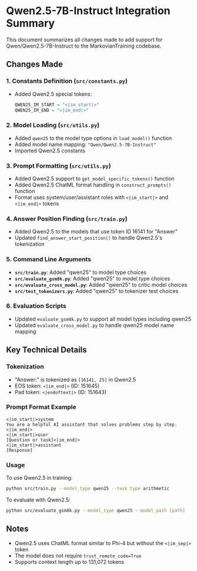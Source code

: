 # Qwen2.5-7B-Instruct Integration Summary

This document summarizes all changes made to add support for Qwen/Qwen2.5-7B-Instruct to the MarkovianTraining codebase.

## Changes Made

### 1. Constants Definition (`src/constants.py`)
- Added Qwen2.5 special tokens:
  ```python
  QWEN25_IM_START = "<|im_start|>"
  QWEN25_IM_END = "<|im_end|>"
  ```

### 2. Model Loading (`src/utils.py`)
- Added `qwen25` to the model type options in `load_model()` function
- Added model name mapping: `"Qwen/Qwen2.5-7B-Instruct"`
- Imported Qwen2.5 constants

### 3. Prompt Formatting (`src/utils.py`)
- Added Qwen2.5 support to `get_model_specific_tokens()` function
- Added Qwen2.5 ChatML format handling in `construct_prompts()` function
- Format uses system/user/assistant roles with `<|im_start|>` and `<|im_end|>` tokens

### 4. Answer Position Finding (`src/train.py`)
- Added Qwen2.5 to the models that use token ID 16141 for "Answer"
- Updated `find_answer_start_position()` to handle Qwen2.5's tokenization

### 5. Command Line Arguments
- **`src/train.py`**: Added "qwen25" to model type choices
- **`src/evaluate_gsm8k.py`**: Added "qwen25" to model type choices
- **`src/evaluate_cross_model.py`**: Added "qwen25" to critic model choices
- **`src/test_tokenizers.py`**: Added "qwen25" to tokenizer test choices

### 6. Evaluation Scripts
- Updated `evaluate_gsm8k.py` to support all model types including qwen25
- Updated `evaluate_cross_model.py` to handle qwen25 model name mapping

## Key Technical Details

### Tokenization
- "Answer:" is tokenized as `[16141, 25]` in Qwen2.5
- EOS token: `<|im_end|>` (ID: 151645)
- Pad token: `<|endoftext|>` (ID: 151643)

### Prompt Format Example
```
<|im_start|>system
You are a helpful AI assistant that solves problems step by step.<|im_end|>
<|im_start|>user
[Question or task]<|im_end|>
<|im_start|>assistant
[Response]
```

### Usage
To use Qwen2.5 in training:
```bash
python src/train.py --model_type qwen25 --task_type arithmetic
```

To evaluate with Qwen2.5:
```bash
python src/evaluate_gsm8k.py --model_type qwen25 --model_path [path]
```

## Notes
- Qwen2.5 uses ChatML format similar to Phi-4 but without the `<|im_sep|>` token
- The model does not require `trust_remote_code=True`
- Supports context length up to 131,072 tokens 